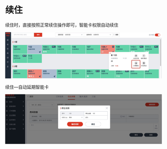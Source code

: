 # 续住

续住时，直接按照正常续住操作即可，智能卡权限自动续住

![](../../../.gitbook/assets/image%20%28288%29.png)

续住—自动延期智能卡

![](../../../.gitbook/assets/image%20%28818%29.png)

## 

